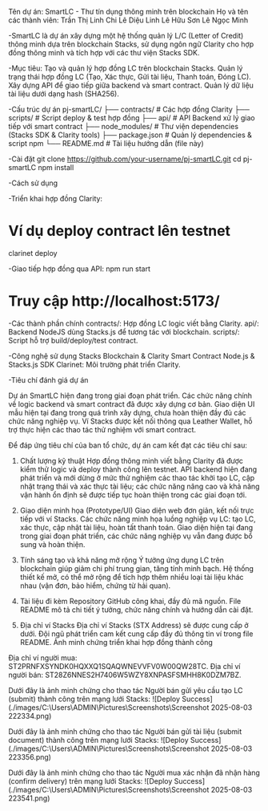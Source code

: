 
Tên dự án: SmartLC - Thư tín dụng thông minh trên blockchain
Họ và tên các thành viên:
Trần Thị Linh Chi 
Lê Diệu Linh
Lê Hữu Sơn
Lê Ngọc Minh

-SmartLC là dự án xây dựng một hệ thống quản lý L/C (Letter of Credit) thông minh dựa trên blockchain Stacks, sử dụng ngôn ngữ Clarity cho hợp đồng thông minh và tích hợp với các thư viện Stacks SDK.

-Mục tiêu:
Tạo và quản lý hợp đồng LC trên blockchain Stacks.
Quản lý trạng thái hợp đồng LC (Tạo, Xác thực, Gửi tài liệu, Thanh toán, Đóng LC).
Xây dựng API để giao tiếp giữa backend và smart contract.
Quản lý dữ liệu tài liệu dưới dạng hash (SHA256).

-Cấu trúc dự án
pj-smartLC/
├── contracts/              # Các hợp đồng Clarity
├── scripts/                # Script deploy & test hợp đồng
├── api/                    # API Backend xử lý giao tiếp với smart contract
├── node_modules/           # Thư viện dependencies (Stacks SDK & Clarity tools)
├── package.json            # Quản lý dependencies & script npm
└── README.md               # Tài liệu hướng dẫn (file này)

-Cài đặt
git clone https://github.com/your-username/pj-smartLC.git
cd pj-smartLC
npm install

-Cách sử dụng

-Triển khai hợp đồng Clarity:
# Ví dụ deploy contract lên testnet
clarinet deploy

-Giao tiếp hợp đồng qua API:
npm run start
# Truy cập http://localhost:5173/

-Các thành phần chính
contracts/: Hợp đồng LC logic viết bằng Clarity.
api/: Backend NodeJS dùng Stacks.js để tương tác với blockchain.
scripts/: Script hỗ trợ build/deploy/test contract.

-Công nghệ sử dụng
Stacks Blockchain & Clarity Smart Contract
Node.js & Stacks.js SDK
Clarinet: Môi trường phát triển Clarity.

-Tiêu chí đánh giá dự án

Dự án SmartLC hiện đang trong giai đoạn phát triển. Các chức năng chính về logic backend và smart contract đã được xây dựng cơ bản. Giao diện UI mẫu hiện tại đang trong quá trình xây dựng, chưa hoàn thiện đầy đủ các chức năng nghiệp vụ. Ví Stacks được kết nối thông qua Leather Wallet, hỗ trợ thực hiện các thao tác thử nghiệm với smart contract.

Để đáp ứng tiêu chí của ban tổ chức, dự án cam kết đạt các tiêu chí sau:

1. Chất lượng kỹ thuật
Hợp đồng thông minh viết bằng Clarity đã được kiểm thử logic và deploy thành công lên testnet.
API backend hiện đang phát triển và mới dừng ở mức thử nghiệm các thao tác khởi tạo LC, cập nhật trạng thái và xác thực tài liệu; các chức năng nâng cao và khả năng vận hành ổn định sẽ được tiếp tục hoàn thiện trong các giai đoạn tới.

2. Giao diện minh họa (Prototype/UI)
Giao diện web đơn giản, kết nối trực tiếp với ví Stacks.
Các chức năng minh họa luồng nghiệp vụ LC: tạo LC, xác thực, cập nhật tài liệu, hoàn tất thanh toán.
Giao diện hiện tại đang trong giai đoạn phát triển, các chức năng nghiệp vụ vẫn đang được bổ sung và hoàn thiện.

3. Tính sáng tạo và khả năng mở rộng
Ý tưởng ứng dụng LC trên blockchain giúp giảm chi phí trung gian, tăng tính minh bạch.
Hệ thống thiết kế mở, có thể mở rộng để tích hợp thêm nhiều loại tài liệu khác nhau (vận đơn, bảo hiểm, chứng từ hải quan).

4. Tài liệu đi kèm
Repository GitHub công khai, đầy đủ mã nguồn.
File README mô tả chi tiết ý tưởng, chức năng chính và hướng dẫn cài đặt.

5. Địa chỉ ví Stacks
Địa chỉ ví Stacks (STX Address) sẽ được cung cấp ở dưới.
Đội ngũ phát triển cam kết cung cấp đầy đủ thông tin ví trong file README.
Ảnh minh chứng triển khai hợp đồng thành công

Địa chỉ ví người mua: ST2PRNFXSYNDK0HQXXQ1SQAQWNEVVFV0W00QW28TC.
Địa chỉ ví người bán: ST28Z6NNES2H7406W5WZY8XNPASFSMHH8K0DZM7BZ.

Dưới đây là ảnh minh chứng cho thao tác Người bán gửi yêu cầu tạo LC (submit) thành công trên mạng lưới Stacks:
![Deploy Success](./images/C:\Users\ADMIN\Pictures\Screenshots\Screenshot 2025-08-03 222334.png)

Dưới đây là ảnh minh chứng cho thao tác Người bán gửi tài liệu (submit document) thành công trên mạng lưới Stacks:
![Deploy Success](./images/C:\Users\ADMIN\Pictures\Screenshots\Screenshot 2025-08-03 223356.png)

Dưới đây là ảnh minh chứng cho thao tác Người mua xác nhận đã nhận hàng (confirm delivery) trên mạng lưới Stacks:
![Deploy Success](./images/C:\Users\ADMIN\Pictures\Screenshots\Screenshot 2025-08-03 223541.png)

